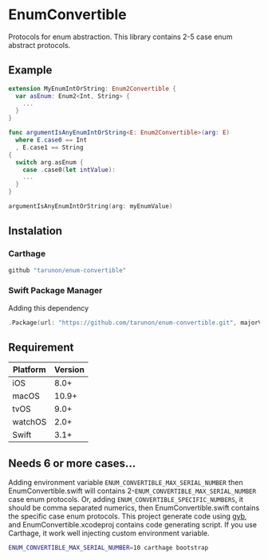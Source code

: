 # EnumConvertible

Protocols for enum abstraction.
This library contains 2-5 case enum abstract protocols.

## Example
```swift
extension MyEnumIntOrString: Enum2Convertible {
  var asEnum: Enum2<Int, String> {
    ...
  }
}

func argumentIsAnyEnumIntOrString<E: Enum2Convertible>(arg: E) 
  where E.case0 == Int
  , E.case1 == String 
{
  switch arg.asEnum {
    case .case0(let intValue):
    ...
  }
}

argumentIsAnyEnumIntOrString(arg: myEnumValue)
```

## Instalation
### Carthage
```ruby
github "tarunon/enum-convertible"
```

### Swift Package Manager
Adding this dependency
```swift
.Package(url: "https://github.com/tarunon/enum-convertible.git", majorVersion: 0)
```

## Requirement
Platform | Version
--- | ---
iOS | 8.0+
macOS | 10.9+
tvOS | 9.0+
watchOS | 2.0+
Swift | 3.1+

## Needs 6 or more cases...
Adding environment variable `ENUM_CONVERTIBLE_MAX_SERIAL_NUMBER` then EnumConvertible.swift will contains 2-`ENUM_CONVERTIBLE_MAX_SERIAL_NUMBER` case enum protocols.
Or, adding `ENUM_CONVERTIBLE_SPECIFIC_NUMBERS`, it should be comma separated numerics, then EnumConvertible.swift contains the specific case enum protocols.
This project generate code using [gyb](https://github.com/apple/swift/blob/master/utils/gyb.py), and EnumConvertible.xcodeproj contains code generating script.
If you use Carthage, it work well injecting custom environment variable.
```sh
ENUM_CONVERTIBLE_MAX_SERIAL_NUMBER=10 carthage bootstrap
```
